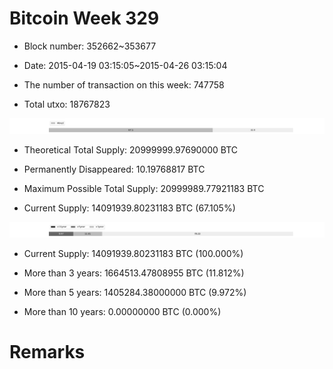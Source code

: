# Bitcoin Week 329

- Block number: 352662~353677

- Date: 2015-04-19 03:15:05~2015-04-26 03:15:04

- The number of transaction on this week: 747758

- Total utxo: 18767823

![](../images/mined_week329.png)

- Theoretical Total Supply: 20999999.97690000 BTC

- Permanently Disappeared: 10.19768817 BTC

- Maximum Possible Total Supply: 20999989.77921183 BTC

- Current Supply: 14091939.80231183 BTC (67.105%)

![](../images/year_week329.png)


- Current Supply: 14091939.80231183 BTC (100.000%)

- More than 3 years: 1664513.47808955 BTC (11.812%)

- More than 5 years: 1405284.38000000 BTC (9.972%)

- More than 10 years: 0.00000000 BTC (0.000%)

# Remarks

